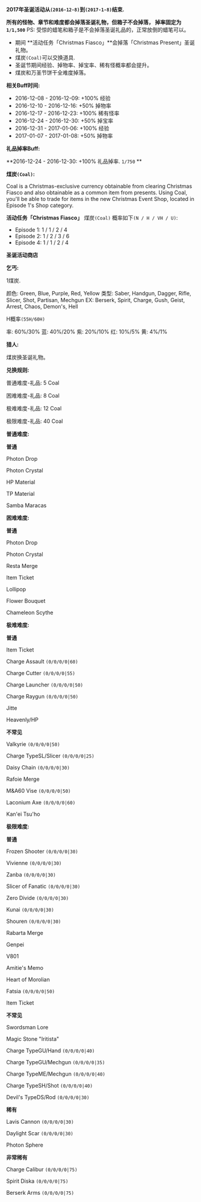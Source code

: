 **2017年圣诞活动从`(2016-12-8)`到`(2017-1-8)`结束.**

**所有的怪物、章节和难度都会掉落圣诞礼物，但箱子不会掉落， 掉率固定为`1/1,500`**
PS: 受惊的蜡笔和箱子是不会掉落圣诞礼品的，正常放倒的蜡笔可以。

* 期间 **活动任务「Christmas Fiasco」**会掉落「Christmas Present」圣诞礼物。
* 煤炭`(Coal)`可以交换道具.
* 圣诞节期间经验、掉物率、掉宝率、稀有怪概率都会提升。
* 煤炭和万圣节饼干全难度掉落。

**相关Buff时间:**

* 2016-12-08 - 2016-12-09: +100% 经验
* 2016-12-10 - 2016-12-16: +50%  掉物率
* 2016-12-17 - 2016-12-23: +100% 稀有怪率
* 2016-12-24 - 2016-12-30: +50%  掉宝率
* 2016-12-31 - 2017-01-06: +100% 经验
* 2017-01-07 - 2017-01-08: +50%  掉物率

**礼品掉率Buff:**

**2016-12-24 - 2016-12-30: +100% 礼品掉率. `1/750` **

**煤炭`(Coal)`:**

Coal is a Christmas-exclusive currency obtainable from clearing Christmas Fiasco and also obtainable as a common item from presents. 
Using Coal, you'll be able to trade for items in the new Christmas Event Shop, located in Episode 1's Shop category.

**活动任务「Christmas Fiasco」** 煤炭`(Coal)` 概率如下`(N / H / VH / U)`:

* Episode 1: 1 / 1 / 2 / 4
* Episode 2: 1 / 2 / 3 / 6
* Episode 4: 1 / 1 / 2 / 4

**圣诞活动商店**

**乞丐:**

1煤炭.

颜色: Green, Blue, Purple, Red, Yellow
类型: Saber, Handgun, Dagger, Rifle, Slicer, Shot, Partisan, Mechgun
EX: Berserk, Spirit, Charge, Gush, Geist, Arrest, Chaos, Demon's, Hell

H概率`(55H/60H)`

率: 60%/30%
蓝: 40%/20%
紫: 20%/10%
红: 10%/5%
黄: 4%/1%

**猎人:**

煤炭换圣诞礼物。

**兑换规则:**

普通难度-礼品: 5 Coal

困难难度-礼品: 8 Coal

极难难度-礼品: 12 Coal

极限难度-礼品: 40 Coal


**普通难度:**

**普通**

Photon Drop

Photon Crystal

HP Material

TP Material

Samba Maracas

**困难难度:**

**普通**

Photon Drop

Photon Crystal

Resta Merge

Item Ticket

Lollipop

Flower Bouquet

Chameleon Scythe

**极难难度:**

**普通**

Item Ticket

Charge Assault `(0/0/0/0|60)`

Charge Cutter `(0/0/0/0|55)`

Charge Launcher `(0/0/0/0|50)`

Charge Raygun `(0/0/0/0|50)`

Jitte

Heavenly/HP

**不常见**

Valkyrie `(0/0/0/0|50)`

Charge TypeSL/Slicer `(0/0/0/0|25)`

Daisy Chain `(0/0/0/0|30)`

Rafoie Merge

M&A60 Vise `(0/0/0/0|50)`

Laconium Axe `(0/0/0/0|60)`

Kan'ei Tsu'ho

**极限难度:**

**普通**

Frozen Shooter `(0/0/0/0|30)`

Vivienne `(0/0/0/0|30)`

Zanba `(0/0/0/0|30)`

Slicer of Fanatic `(0/0/0/0|30)`

Zero Divide `(0/0/0/0|30)`

Kunai `(0/0/0/0|30)`

Shouren `(0/0/0/0|30)`

Rabarta Merge

Genpei

V801

Amitie's Memo

Heart of Morolian

Fatsia `(0/0/0/0|50)`

Item Ticket

**不常见**

Swordsman Lore

Magic Stone "Iritista"

Charge TypeGU/Hand `(0/0/0/0|40)`

Charge TypeGU/Mechgun `(0/0/0/0|35)`

Charge TypeME/Mechgun `(0/0/0/0|40)`

Charge TypeSH/Shot `(0/0/0/0|40)`

Devil's TypeDS/Rod `(0/0/0/0|30)`

**稀有**

Lavis Cannon `(0/0/0/0|30)`

Daylight Scar `(0/0/0/0|30)`

Photon Sphere

**非常稀有**

Charge Calibur `(0/0/0/0|75)`

Spirit Diska `(0/0/0/0|75)`

Berserk Arms `(0/0/0/0|75)`
